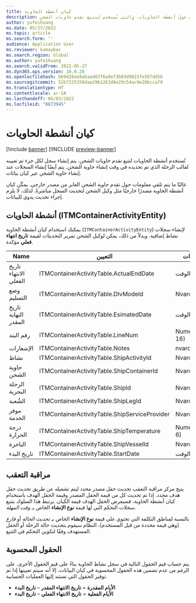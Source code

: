 ```yaml
---
title: كيان أنشطة الحاوية
description: يوفر هذا المقال معلومات حول أنشطة الحاويات، والتي تُستخدم لتتبع تقدم حاويات الشحن.
author: yufeihuang
ms.date: 05/27/2022
ms.topic: article
ms.search.form: ''
audience: Application User
ms.reviewer: kamaybac
ms.search.region: Global
ms.author: yufeihuang
ms.search.validFrom: 2022-05-27
ms.dyn365.ops.version: 10.0.28
ms.openlocfilehash: b69d26ee8abaa403f6a0ef3b03d9015fe507dd5b
ms.sourcegitcommit: 52b7225350daa29b1263d8e29c54ac9e20bcca70
ms.translationtype: HT
ms.contentlocale: ar-SA
ms.lasthandoff: 06/03/2022
ms.locfileid: "8873945"
---
```

# <a name="container-activities-entity"></a>كيان أنشطة الحاويات

[!include [banner](../includes/banner.md)]
[!INCLUDE [preview-banner](../includes/preview-banner.md)]
<!-- KFM: Preview until GA with 10.0.28 -->

تُستخدم أنشطة الحاويات لتتبع تقدم حاويات الشحن. يتم إنشاء سجل لكل جزء تم تعيينه لقالب الرحلة الذي تم تحديده في وقت إنشاء حاوية الشحن. يتم أيضًا إنشاء السجلات عند إنشاء حاوية الشحن عبر كيان بيانات.

غالبًا ما يتم تلقي معلومات حول تقدم حاوية الشحن العابر من مصدر خارجي. يمكّن كيان أنشطة الحاوية مصدرًا خارجيًا مثل وكيل الشحن لتحديث السجل مباشرةً. لذلك، لا يلزم إجراء تحديث يدوي للبيانات.

## <a name="container-activities-itmcontaineractivityentity"></a>أنشطة الحاويات (ITMContainerActivityEntity)

يمكنك استخدام كيان أنشطة الحاوية (`ITMContainerActivityEntity`) لإنشاء سجلات نشاط إضافية. وبدلاً من ذلك، يمكن لوكيل الشحن تمرير التحديثات لقيمة **تاريخ انتهاء فعلي** مؤكدة.

| Name | التعيين | نوع البيانات | مفتاح | إلزامي |
|---|---|---|---|---|
| تاريخ الانتهاء الفعلي | ITMContainerActivityTable.ActualEndDate | التاريخ والوقت | لا | لا |
| وضع التسليم | ITMContainerActivityTable.DlvModeId | Nvarchar(10) | لا | لا |
| تاريخ النهاية المقدر | ITMContainerActivityTable.EsimatedDate | التاريخ والوقت | لا | لا |
| رقم البند | ITMContainerActivityTable.LineNum | Numeric(32, 16) | **نعم** | لا |
| الإشعارات | ITMContainerActivityTable.Notes | nvarchar(MAX) | لا | لا |
| نشاط | ITMContainerActivityTable.ShipActivityId | Nvarchar(10) | لا | **نعم** |
| حاوية الشحن | ITMContainerActivityTable.ShipContainerId | Nvarchar(20) | **نعم** | **نعم** |
| الرحلة البحرية | ITMContainerActivityTable.ShipId | Nvarchar(20) | **نعم** | **نعم** |
| الشُعبة | ITMContainerActivityTable.ShipLegId | Nvarchar(20) | لا | **نعم** |
| موفر الخدمة | ITMContainerActivityTable.ShipServiceProvider | Nvarchar(20) | لا | لا |
| درجة الحرارة | ITMContainerActivityTable.ShipTemperature | Numeric(32, 6) | لا | لا |
| الباخرة | ITMContainerActivityTable.ShipVesselId | Nvarchar(20) | لا | لا |
| تاريخ البدء | ITMContainerActivityTable.StartDate | التاريخ والوقت | لا | لا |

## <a name="tracking-control"></a>مراقبة التعقب

يتيح مركز مراقبة التعقب تحديث حقل مصدر محدد ليتم تشغيله عن طريق تحديث حقل هدف محدد. إذا تم تحديث كل من قيمة الحقل المصدر وقيمة الحقل الهدف باستخدام كيان أنشطة الحاوية، فسيعرض الحقل الهدف قيمة الكيان. يرتبط هذا السلوك بتتبع سجلات التحكم التي لها قيمة **نوع الإنشاء** الخاص بـ *وقت المهلة*.

بالنسبة لمناطق التكلفة التي تحتوي على قيمة **نوع الإنشاء** الخاص بـ *تحديث الحالة* أو *فارغ* (وهي قيمة محددة من قبل المستخدم)، النظام سيقوم بتحديث حالة الرحلة أو الحقل المستهدف وفقًا لتكوين التحكم في التتبع.

## <a name="calculated-fields"></a>الحقول المحسوبة

يتم حساب قيم الحقول التالية في سجل نشاط الحاوية بناءً على قيم الحقول الأخرى. على الرغم من عدم تضمين هذه الحقول المحسوبة في كيان البيانات، إلا أنه سيتم تعيينها إذا تم توفير الحقول التي تستند إليها العمليات الحسابية.

- **الأيام المقدرة** = **تاريخ الانتهاء المقدر** – **تاريخ البدء**
- **الأيام الفعلية** = **تاريخ الانتهاء الفعلي** – **تاريخ البدء**
